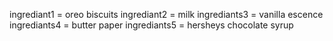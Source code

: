 ingrediant1 = oreo biscuits
ingrediant2 = milk
ingrediants3 = vanilla escence
ingrediants4 = butter paper
ingrediants5 = hersheys chocolate syrup
